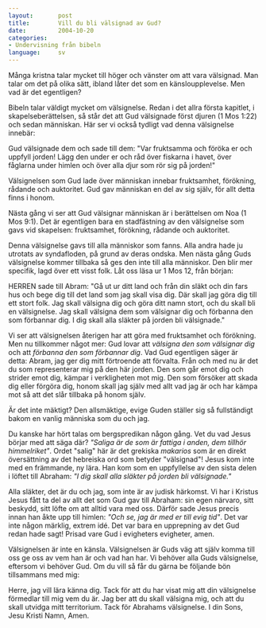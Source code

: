 ```yaml
---
layout:       post
title:        Vill du bli välsignad av Gud?
date:         2004-10-20
categories:
- Undervisning från bibeln
language:     sv
---
```

Många kristna talar mycket till höger och vänster om att vara välsignad.  Man talar om det på olika sätt, ibland låter det som en känsloupplevelse.  Men vad är det egentligen?

Bibeln talar väldigt mycket om välsignelse.  Redan i det allra första kapitlet, i skapelseberättelsen, så står det att Gud välsignade först djuren (1 Mos 1:22) och sedan människan.  Här ser vi också tydligt vad denna välsignelse innebär:

<p class="bible">Gud välsignade dem och sade till dem: "Var fruktsamma och föröka er och uppfyll jorden! Lägg den under er och råd över fiskarna i havet, över fåglarna under himlen och över alla djur som rör sig på jorden!"</p>

Välsignelsen som Gud lade över människan innebar fruktsamhet, förökning, rådande och auktoritet.  Gud gav människan en del av sig själv, för allt detta finns i honom.

Nästa gång vi ser att Gud välsignar människan är i berättelsen om Noa (1 Mos 9:1).  Det är egentligen bara en stadfästning av den välsignelse som gavs vid skapelsen: fruktsamhet, förökning, rådande och auktoritet.

Denna välsignelse gavs till alla människor som fanns.  Alla andra hade ju utrotats av syndafloden, på grund av deras ondska.  Men nästa gång Guds välsignelse kommer tillbaka så ges den inte till alla människor.  Den blir mer specifik, lagd över ett visst folk.  Låt oss läsa ur 1 Mos 12, från början:

<p class="bible">HERREN sade till Abram: "Gå ut ur ditt land och från din släkt och din fars hus och bege dig till det land som jag skall visa dig.  Där skall jag göra dig till ett stort folk.  Jag skall välsigna dig och göra ditt namn stort, och du skall bli en välsignelse.  Jag skall välsigna dem som välsignar dig och förbanna den som förbannar dig.  I dig skall alla släkter på jorden bli välsignade."</p>

Vi ser att välsignelsen återigen har att göra med fruktsamhet och förökning.  Men nu tillkommer något mer: Gud lovar att <em>välsigna den som välsignar dig</em> och att <em>förbanna den som förbannar dig</em>.  Vad Gud egentligen säger är detta: Abram, jag ger dig mitt förtroende att förvalta.  Från och med nu är det du som representerar mig på den här jorden.  Den som går emot dig och strider emot dig, kämpar i verkligheten mot mig.  Den som försöker att skada dig eller förgöra dig, honom skall jag själv med allt vad jag är och har kämpa mot så att det slår tillbaka på honom själv.

Är det inte mäktigt?  Den allsmäktige, evige Guden ställer sig så fullständigt bakom en vanlig människa som du och jag.

Du kanske har hört talas om bergspredikan någon gång.  Vet du vad Jesus börjar med att säga där?  <em>"Saliga är de som är fattiga i anden, dem tillhör himmelriket"</em>.  Ordet "salig" här är det grekiska <em>makarios</em> som är en direkt översättning av det hebreiska ord som betyder "välsignad"!  Jesus kom inte med en främmande, ny lära.  Han kom som en uppfyllelse av den sista delen i löftet till Abraham: <em>"I dig skall alla släkter på jorden bli välsignade."</em>

Alla släkter, det är du och jag, som inte är av judisk härkomst.  Vi har i Kristus Jesus fått ta del av allt det som Gud gav till Abraham: sin egen närvaro, sitt beskydd, sitt löfte om att alltid vara med oss.  Därför sade Jesus precis innan han åkte upp till himlen: <em>"Och se, jag är med er till evig tid"</em>.  Det var inte någon märklig, extrem idé.  Det var bara en upprepning av det Gud redan hade sagt!  Prisad vare Gud i evigheters evigheter, amen.

Välsignelsen är inte en känsla.  Välsignelsen är Guds väg att själv komma till oss ge oss av vem han är och vad han har.  Vi behöver alla Guds välsignelse, eftersom vi behöver Gud.  Om du vill så får du gärna be följande bön tillsammans med mig:

<p class="prayer">Herre, jag vill lära känna dig.  Tack för att du har visat mig att din välsignelse förmedlar till mig vem du är.  Jag ber att du skall välsigna mig, och att du skall utvidga mitt territorium.  Tack för Abrahams välsignelse.  I din Sons, Jesu Kristi Namn, Amen.</p>
